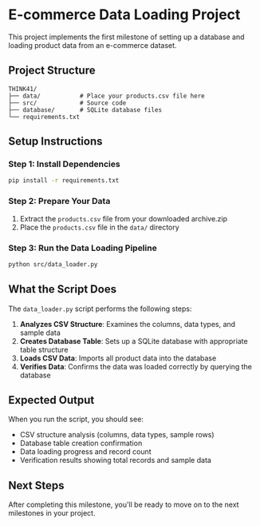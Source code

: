# E-commerce Data Loading Project

This project implements the first milestone of setting up a database and loading product data from an e-commerce dataset.

## Project Structure

```
THINK41/
├── data/           # Place your products.csv file here
├── src/            # Source code
├── database/       # SQLite database files
└── requirements.txt
```

## Setup Instructions

### Step 1: Install Dependencies
```bash
pip install -r requirements.txt
```

### Step 2: Prepare Your Data
1. Extract the `products.csv` file from your downloaded archive.zip
2. Place the `products.csv` file in the `data/` directory

### Step 3: Run the Data Loading Pipeline
```bash
python src/data_loader.py
```

## What the Script Does

The `data_loader.py` script performs the following steps:

1. **Analyzes CSV Structure**: Examines the columns, data types, and sample data
2. **Creates Database Table**: Sets up a SQLite database with appropriate table structure
3. **Loads CSV Data**: Imports all product data into the database
4. **Verifies Data**: Confirms the data was loaded correctly by querying the database

## Expected Output

When you run the script, you should see:
- CSV structure analysis (columns, data types, sample rows)
- Database table creation confirmation
- Data loading progress and record count
- Verification results showing total records and sample data

## Next Steps

After completing this milestone, you'll be ready to move on to the next milestones in your project. 